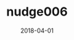 ---
title: nudge006
articlename: Association between Electronic Medical Record Implementation of Default Opioid Prescription Quantities and Prescribing Behavior in Two Emergency Departments
topic: Nudges
date: 2018-04-01
authors: M. Kit Delgado, Frances S. Shofer, Mitesh S. Patel, Scott Halpern, Christopher Edwards, Zachary F. Meisel
source: 'https://link.springer.com/article/10.1007/s11606-017-4286-5'
journal: JGIM
spotlight: false
image: 
summary: 
---
